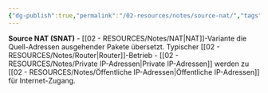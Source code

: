 ```yaml
---
{"dg-publish":true,"permalink":"/02-resources/notes/source-nat/","tags":["#nat/typ","#übersetzung/quelle","#informatik/netzwerk"],"noteIcon":"","updated":"2025-09-10T16:35:36.000+02:00"}
---
```



**Source NAT (SNAT)** - [[02 - RESOURCES/Notes/NAT\|NAT]]-Variante die Quell-Adressen ausgehender Pakete übersetzt.
Typischer [[02 - RESOURCES/Notes/Router\|Router]]-Betrieb - [[02 - RESOURCES/Notes/Private IP-Adressen\|Private IP-Adressen]] werden zu [[02 - RESOURCES/Notes/Öffentliche IP-Adressen\|Öffentliche IP-Adressen]] für Internet-Zugang.
